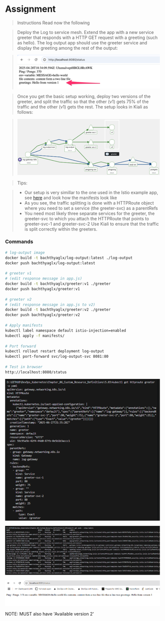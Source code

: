 # Assignment

> Instructions
> Read now the following

> Deploy the Log to service mesh. Extend the app with a new service greeter that responds with a HTTP GET request with a greeting (such as hello). The log output app should use the greeter service and display the greeting among the rest of the output:

> ![alt text](image.png)

> Once you get the basic setup working, deploy two versions of the greeter, and split the traffic so that the other (v1) gets 75% of the traffic and the other (v1) gets the rest. The setup looks in Kiali as follows:

> ![alt text](image-1.png)

> Tips:

> * Our setup is very simillar to the one used in the Istio example app, see [here](https://istio.io/latest/docs/ambient/getting-started/manage-traffic/) and look how the manifests look like
> * As you see, the traffic splitting is done with a HTTPRoute object where you need to set a service (the greeter-svc) as a parentRefs
> * You need most likely three separate services for the greeter, the greeter-svc to which you attach the HTTPRoute that points to greeter-svc-1 and greeter-svc-2
> Use Kiali to ensure that the traffic is split correctly within the greeters.

### Commands

```bash
# log-output image
docker build -t bachthyaglx/log-output:latest ./log-output
docker push bachthyaglx/log-output:latest

# greeter v1
# (edit response message in app.js)
docker build -t bachthyaglx/greeter:v1 ./greeter
docker push bachthyaglx/greeter:v1

# greeter v2
# (edit response message in app.js to v2)
docker build -t bachthyaglx/greeter:v2 ./greeter
docker push bachthyaglx/greeter:v2

# Apply manifests
kubectl label namespace default istio-injection=enabled
kubectl apply -f manifests/

# Port forward
kubectl rollout restart deployment log-output
kubectl port-forward svc/log-output-svc 8081:80

# Test in browser
http://localhost:8080/status

```

![](image-2.png)

![alt text](image-3.png)

![alt text](image-4.png)

NOTE: 
MUST also have 'Available version 2'

